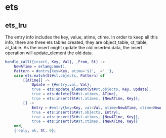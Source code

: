 # ets

## ets_lru
The entry info includes the key, value, atime, ctime. In order to keep all this info, there are three ets tables created, they are object_table, ct_table, at_table.
As the insert might update the old inserted data, the insert operation will update_element the old data.

``` erlang
handle_call({insert, Key, Val}, _From, St) ->
    NewATime = erlang:now(),
    Pattern = #entry{key=Key, atime='$1', _='_'},
    case ets:match(St#st.objects, Pattern) of
        [[ATime]] ->
            Update = {#entry.val, Val},
            true = ets:update_element(St#st.objects, Key, Update),
            true = ets:delete(St#st.atimes, ATime),
            true = ets:insert(St#st.atimes, {NewATime, Key});
        [] ->
            Entry = #entry{key=Key, val=Val, atime=NewATime, ctime=NewATime},
            true = ets:insert(St#st.objects, Entry),
            true = ets:insert(St#st.atimes, {NewATime, Key}),
            true = ets:insert(St#st.ctimes, {NewATime, Key})
    end,
    {reply, ok, St, 0};
```
